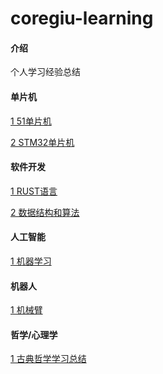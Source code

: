 # coregiu-learning

#### 介绍
个人学习经验总结

#### 单片机
[1 51单片机](https://gitee.com/coregiu/mcu_51)

[2 STM32单片机](https://gitee.com/coregiu/stm32-learning)


#### 软件开发
[1 RUST语言](https://gitee.com/coregiu/rust-learning)

[2 数据结构和算法]()

#### 人工智能
[1 机器学习](https://gitee.com/coregiu/machine-learning)

#### 机器人
[1 机械臂](https://gitee.com/coregiu/robot-learning)

#### 哲学/心理学
[1 古典哲学学习总结](https://gitee.com/coregiu/philosophy)